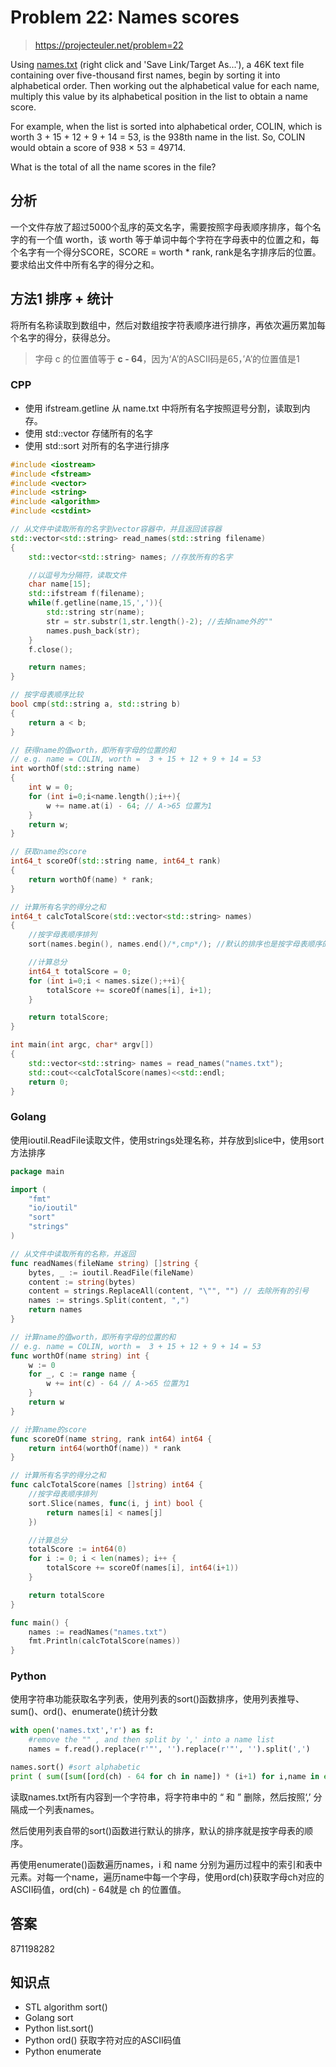 # Problem 22: Names scores

> https://projecteuler.net/problem=22

Using [names.txt](https://projecteuler.net/project/resources/p022_names.txt) (right click and 'Save Link/Target As...'), a 46K text file containing over five-thousand first names, begin by sorting it into alphabetical order. Then working out the alphabetical value for each name, multiply this value by its alphabetical position in the list to obtain a name score.

For example, when the list is sorted into alphabetical order, COLIN, which is worth 3 + 15 + 12 + 9 + 14 = 53, is the 938th name in the list. So, COLIN would obtain a score of 938 × 53 = 49714.

What is the total of all the name scores in the file?

## 分析

一个文件存放了超过5000个乱序的英文名字，需要按照字母表顺序排序，每个名字的有一个值 worth，该 worth 等于单词中每个字符在字母表中的位置之和，每个名字有一个得分SCORE，SCORE = worth * rank, rank是名字排序后的位置。要求给出文件中所有名字的得分之和。


## 方法1 排序 + 统计

将所有名称读取到数组中，然后对数组按字符表顺序进行排序，再依次遍历累加每个名字的得分，获得总分。

> 字母 c 的位置值等于 **c - 64**，因为‘A’的ASCII码是65，’A’的位置值是1

### CPP

- 使用 ifstream.getline 从 name.txt 中将所有名字按照逗号分割，读取到内存。
- 使用 std::vector 存储所有的名字
- 使用 std::sort 对所有的名字进行排序

```cpp
#include <iostream>
#include <fstream>
#include <vector>
#include <string>
#include <algorithm>
#include <cstdint>

// 从文件中读取所有的名字到vector容器中，并且返回该容器
std::vector<std::string> read_names(std::string filename)
{
    std::vector<std::string> names; //存放所有的名字

    //以逗号为分隔符，读取文件
    char name[15];
    std::ifstream f(filename);
    while(f.getline(name,15,',')){
        std::string str(name);
        str = str.substr(1,str.length()-2); //去掉name外的""
        names.push_back(str);
    }
    f.close();

    return names;
}

// 按字母表顺序比较
bool cmp(std::string a, std::string b)
{
    return a < b;
}

// 获得name的值worth，即所有字母的位置的和
// e.g. name = COLIN, worth =  3 + 15 + 12 + 9 + 14 = 53
int worthOf(std::string name)
{
    int w = 0;
    for (int i=0;i<name.length();i++){
        w += name.at(i) - 64; // A->65 位置为1
    }
    return w;
}

// 获取name的score
int64_t scoreOf(std::string name, int64_t rank)
{
    return worthOf(name) * rank;
}

// 计算所有名字的得分之和
int64_t calcTotalScore(std::vector<std::string> names)
{
    //按字母表顺序排列
    sort(names.begin(), names.end()/*,cmp*/); //默认的排序也是按字母表顺序的

    //计算总分
    int64_t totalScore = 0;
    for (int i=0;i < names.size();++i){
        totalScore += scoreOf(names[i], i+1);
    }

    return totalScore;
}

int main(int argc, char* argv[])
{
    std::vector<std::string> names = read_names("names.txt");
    std::cout<<calcTotalScore(names)<<std::endl;
    return 0;
}
```

### Golang

使用ioutil.ReadFile读取文件，使用strings处理名称，并存放到slice中，使用sort方法排序

```go
package main

import (
	"fmt"
	"io/ioutil"
	"sort"
	"strings"
)

// 从文件中读取所有的名称，并返回
func readNames(fileName string) []string {
	bytes, _ := ioutil.ReadFile(fileName)
	content := string(bytes)
	content = strings.ReplaceAll(content, "\"", "") // 去除所有的引号
	names := strings.Split(content, ",")
	return names
}

// 计算name的值worth，即所有字母的位置的和
// e.g. name = COLIN, worth =  3 + 15 + 12 + 9 + 14 = 53
func worthOf(name string) int {
	w := 0
	for _, c := range name {
		w += int(c) - 64 // A->65 位置为1
	}
	return w
}

// 计算name的score
func scoreOf(name string, rank int64) int64 {
	return int64(worthOf(name)) * rank
}

// 计算所有名字的得分之和
func calcTotalScore(names []string) int64 {
	//按字母表顺序排列
	sort.Slice(names, func(i, j int) bool {
		return names[i] < names[j]
	})

	//计算总分
	totalScore := int64(0)
	for i := 0; i < len(names); i++ {
		totalScore += scoreOf(names[i], int64(i+1))
	}

	return totalScore
}

func main() {
	names := readNames("names.txt")
	fmt.Println(calcTotalScore(names))
}
```

### Python

使用字符串功能获取名字列表，使用列表的sort()函数排序，使用列表推导、sum()、ord()、enumerate()统计分数

```python
with open('names.txt','r') as f:
    #remove the "" , and then split by ',' into a name list
    names = f.read().replace(r'"', '').replace(r'"', '').split(',')

names.sort() #sort alphabetic
print ( sum([sum([ord(ch) - 64 for ch in name]) * (i+1) for i,name in enumerate(names)]) )
```

读取names.txt所有内容到一个字符串，将字符串中的 “ 和 ” 删除，然后按照‘,’ 分隔成一个列表names。

然后使用列表自带的sort()函数进行默认的排序，默认的排序就是按字母表的顺序。

再使用enumerate()函数遍历names，i 和 name 分别为遍历过程中的索引和表中元素。对每一个name，遍历name中每一个字母，使用ord(ch)获取字母ch对应的ASCII码值，ord(ch) - 64就是 ch 的位置值。

## 答案
871198282

## 知识点
- STL algorithm sort()
- Golang sort
- Python list.sort()
- Python ord() 获取字符对应的ASCII码值
- Python enumerate